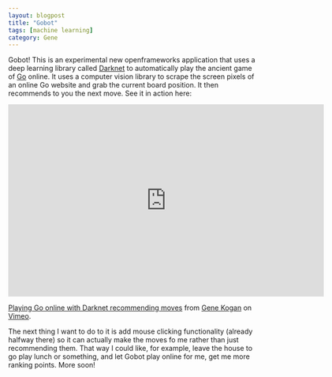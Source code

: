 ```yaml
---
layout: blogpost
title: "Gobot"
tags: [machine learning]
category: Gene
---
```


Gobot! This is an experimental new openframeworks application that uses a deep learning library called [Darknet](https://pjreddie.com/darknet/) to automatically play the ancient game of [Go](https://en.wikipedia.org/wiki/Go_(game)) online. It uses a computer vision library to scrape the screen pixels of an online Go website and grab the current board position. It then recommends to you the next move. See it in action here:

<iframe src="https://player.vimeo.com/video/221420426" width="640" height="390" frameborder="0" webkitallowfullscreen mozallowfullscreen allowfullscreen></iframe>
<p><a href="https://vimeo.com/221420426">Playing Go online with Darknet recommending moves</a> from <a href="https://vimeo.com/genekogan">Gene Kogan</a> on <a href="https://vimeo.com">Vimeo</a>.</p>

The next thing I want to do to it is add mouse clicking functionality (already halfway there) so it can actually make the moves fo me rather than just recommending them. That way I could like, for example, leave the house to go play lunch or something, and let Gobot play online for me, get me more ranking points. More soon!
